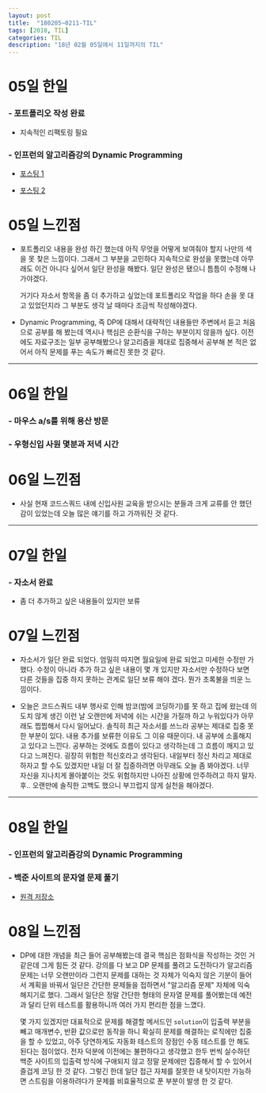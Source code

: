 ```yaml
---
layout: post
title:  "180205~0211-TIL"
tags: [2018, TIL]
categories: TIL
description: "18년 02월 05일에서 11일까지의 TIL"
---
```


05일 한일
=========

### - 포트폴리오 작성 완료  

  - 지속적인 리팩토링 필요  

### - 인프런의 알고리즘강의 Dynamic Programming
  - [포스팅 1](https://hue9010.github.io/%EC%95%8C%EA%B3%A0%EB%A6%AC%EC%A6%98/Dynamic-Programming(1)/)

  - [포스팅 2](https://hue9010.github.io/%EC%95%8C%EA%B3%A0%EB%A6%AC%EC%A6%98/Dynamic-Programming(2)/)

05일 느낀점
==========

- 포트폴리오 내용을 완성 하긴 했는데 아직 무엇을 어떻게 보여줘야 할지 나만의 색을 못 찾은 느낌이다. 그래서 그 부분을 고민하다 지속적으로 완성을 못했는데 아무래도 이건 아니다 싶어서 일단 완성을 해봤다. 일단 완성은 됐으니 틈틈이 수정해 나가야겠다.

  거기다 자소서 항목을 좀 더 추가하고 싶었는데 포트폴리오 작업을 하다 손을 못 대고 있었던지라 그 부분도 생각 날 때마다 조금씩 작성해야겠다.  

- Dynamic Programming, 즉 DP에 대해서 대략적인 내용들만 주변에서 듣고 처음으로 공부를 해 봤는데 역시나 핵심은 순환식을 구하는 부분이지 않을까 싶다. 이전에도 자료구조는 일부 공부해봤으나 알고리즘을 제대로 집중해서 공부해 본 적은 없어서 아직 문제를 푸는 속도가 빠르진 못한 것 같다.

---

06일 한일
=========

### - 마우스 a/s를 위해 용산 방문  

### - 우형신입 사원 몇분과 저녁 시간  

06일 느낀점
==========

- 사실 현재 코드스쿼드 내에 신입사원 교육을 받으시는 분들과 크게 교류를 안 했던 감이 있었는데 오늘 많은 얘기를 하고 가까워진 것 같다.  

---

07일 한일
=========

### - 자소서 완료  
- 좀 더 추가하고 싶은 내용들이 있지만 보류  

07일 느낀점
==========

- 자소서가 일단 완료 되었다. 엄밀히 따지면 월요일에 완료 되었고 미세한 수정만 가했다. 수정이 아니라 추가 하고 싶은 내용이 몇 개 있지만 자소서만 수정하다 보면 다른 것들을 집중 하지 못하는 관계로 일단 보류 해야 겠다. 뭔가 초록불을 띄운 느낌이다.  

- 오늘은 코드스쿼드 내부 행사로 인해 밤코(밤에 코딩하기)를 못 하고 집에 왔는데 의도치 않게 생긴 이런 날 오랜만에 저녁에 쉬는 시간을 가질까 하고 누워있다가 아무래도 찝찝해서 다시 일어났다. 솔직히 최근 자소서를 쓰느라 공부는 제대로 집중 못한 부분이 있다. 내용 추가를 보류한 이유도 그 이유 때문이다. 내 공부에 소홀해지고 있다고 느낀다. 공부하는 것에도 흐름이 있다고 생각하는데 그 흐름이 깨지고 있다고 느껴진다. 굉장히 위험한 적신호라고 생각된다. 내일부터 정신 차리고 제대로 하자고 할 수도 있겠지만 내일 더 잘 집중하려면 아무래도 오늘 좀 봐야겠다. 너무 자신을 지나치게 몰아붙이는 것도 위험하지만 나아진 상황에 안주하려고 하지 말자. 후.. 오랜만에 솔직한 고백도 했으니 부끄럽지 않게 실천을 해야겠다.

---

08일 한일
=========

### - 인프런의 알고리즘강의 Dynamic Programming  

### - 백준 사이트의 문자열 문제 풀기  
  - [원격 저장소](https://github.com/Hue9010/algorithm)

08일 느낀점
==========

- DP에 대한 개념을 최근 들어 공부해봤는데 결국 핵심은 점화식을 작성하는 것인 거 같은데 그게 힘든 것 같다. 강의를 다 보고 DP 문제를 풀려고 도전하다가 알고리즘 문제는 너무 오랜만이라 그런지 문제를 대하는 것 자체가 익숙지 않은 기분이 들어서 계획을 바꿔서 일단은 간단한 문제들을 접하면서 "알고리즘 문제" 자체에 익숙 해지기로 했다. 그래서 일단은 정말 간단한 형태의 문자열 문제를 풀어봤는데 예전과 달리 단위 테스트를 활용하니까 여러 가지 편리한 점을 느꼈다.  

  몇 가지 있겠지만 대표적으로 문제를 해결할 메서드인 `solution`이 입출력 부분을 빼고 매개변수, 반환 값으로만 동작을 하니 확실히 문제를 해결하는 로직에만 집중을 할 수 있었고, 아주 당연하게도 자동화 테스트의 장점인 수동 테스트를 안 해도 된다는 점이었다. 전자 덕분에 이전에는 불편하다고 생각했고 한두 번씩 실수하던 백준 사이트의 입출력 방식에 구애되지 않고 정말 문제에만 집중해서 할 수 있어서 즐겁게 코딩 한 것 같다. 그렇긴 한데 일단 접근 자체를 잘못한 내 탓이지만 가능하면 스트림을 이용하려다가 문제를 비효율적으로 푼 부분이 발생 한 것 같다.
